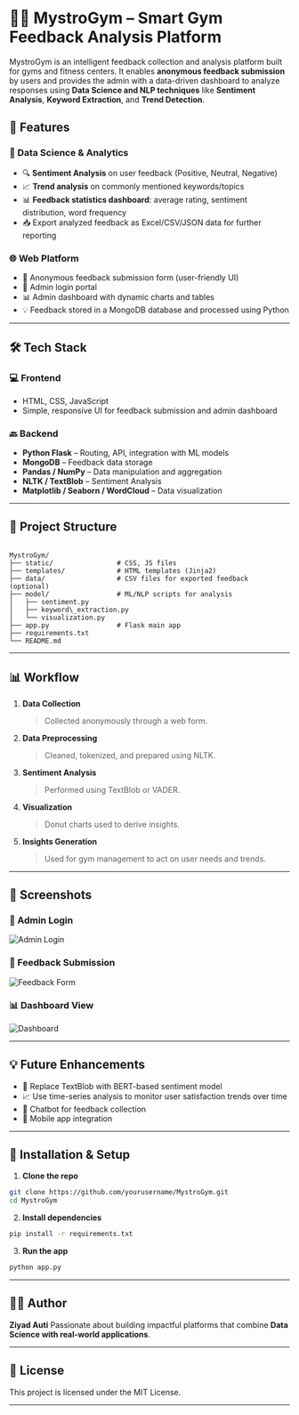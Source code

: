 # 🏋️‍♂️ MystroGym – Smart Gym Feedback Analysis Platform

MystroGym is an intelligent feedback collection and analysis platform built for gyms and fitness centers. It enables **anonymous feedback submission** by users and provides the admin with a data-driven dashboard to analyze responses using **Data Science and NLP techniques** like **Sentiment Analysis**, **Keyword Extraction**, and **Trend Detection**.

## 🚀 Features

### 🧠 Data Science & Analytics
- 🔍 **Sentiment Analysis** on user feedback (Positive, Neutral, Negative)
- 📈 **Trend analysis** on commonly mentioned keywords/topics
- 📊 **Feedback statistics dashboard**: average rating, sentiment distribution, word frequency
- 📥 Export analyzed feedback as Excel/CSV/JSON data for further reporting

### 🌐 Web Platform
- 📝 Anonymous feedback submission form (user-friendly UI)
- 🔐 Admin login portal
- 📊 Admin dashboard with dynamic charts and tables
- 💡 Feedback stored in a MongoDB database and processed using Python

---

## 🛠️ Tech Stack

### 💻 Frontend
- HTML, CSS, JavaScript  
- Simple, responsive UI for feedback submission and admin dashboard

### 🔙 Backend
- **Python Flask** – Routing, API, integration with ML models
- **MongoDB** – Feedback data storage
- **Pandas / NumPy** – Data manipulation and aggregation
- **NLTK / TextBlob** – Sentiment Analysis
- **Matplotlib / Seaborn / WordCloud** – Data visualization

---

## 📂 Project Structure

```

MystroGym/
├── static/                # CSS, JS files
├── templates/             # HTML templates (Jinja2)
├── data/                  # CSV files for exported feedback (optional)
├── model/                 # ML/NLP scripts for analysis
│   ├── sentiment.py
│   ├── keyword\_extraction.py
│   └── visualization.py
├── app.py                 # Flask main app
├── requirements.txt
└── README.md

````

---

## 📊 Workflow

1. **Data Collection**  
   > Collected anonymously through a web form.

2. **Data Preprocessing**  
   > Cleaned, tokenized, and prepared using NLTK.

3. **Sentiment Analysis**  
   > Performed using TextBlob or VADER.

4. **Visualization**  
   >  Donut charts used to derive insights.

5. **Insights Generation**  
   > Used for gym management to act on user needs and trends.

---

## 📸 Screenshots

### 🔐 Admin Login  
![Admin Login](screenshots/admin_login.png)

### 📝 Feedback Submission  
![Feedback Form](screenshots/feedback_form.png)

### 📊 Dashboard View  
![Dashboard](screenshots/dashboard.png)

---

## 💡 Future Enhancements
- 🧠 Replace TextBlob with BERT-based sentiment model
- 📈 Use time-series analysis to monitor user satisfaction trends over time
- 💬 Chatbot for feedback collection
- 📱 Mobile app integration

---

## 🧪 Installation & Setup

1. **Clone the repo**
```bash
git clone https://github.com/yourusername/MystroGym.git
cd MystroGym
````

2. **Install dependencies**

```bash
pip install -r requirements.txt
```

3. **Run the app**

```bash
python app.py
```

---

## 🧑‍💻 Author

**Ziyad Auti**
Passionate about building impactful platforms that combine **Data Science with real-world applications**.

---

## 📄 License

This project is licensed under the MIT License.

---

